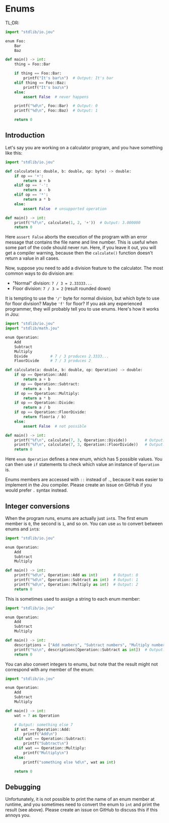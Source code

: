 # Enums

TL;DR:

```python
import "stdlib/io.jou"

enum Foo:
    Bar
    Baz

def main() -> int:
    thing = Foo::Bar

    if thing == Foo::Bar:
        printf("It's bar\n")  # Output: It's bar
    elif thing == Foo::Baz:
        printf("It's baz\n")
    else:
        assert False  # never happens

    printf("%d\n", Foo::Bar)  # Output: 0
    printf("%d\n", Foo::Baz)  # Output: 1

    return 0
```


## Introduction

Let's say you are working on a calculator program,
and you have something like this:

```python
import "stdlib/io.jou"

def calculate(a: double, b: double, op: byte) -> double:
    if op == '+':
        return a + b
    elif op == '-':
        return a - b
    elif op == '*':
        return a * b
    else:
        assert False  # unsupported operation

def main() -> int:
    printf("%f\n", calculate(1, 2, '+'))  # Output: 3.000000
    return 0
```

Here `assert False` aborts the execution of the program
with an error message that contains the file name and line number.
This is useful when some part of the code should never run.
Here, if you leave it out, you will get a compiler warning,
because then the `calculate()` function doesn't return a value in all cases.

Now, suppose you need to add a division feature to the calculator.
The most common ways to do division are:
- "Normal" division: `7 / 3 = 2.33333...`
- Floor division: `7 / 3 = 2` (result rounded down)

It is tempting to use the `'/'` byte for normal division, but which byte to use for floor division?
Maybe `'f'` for floor?
If you ask any experienced programmer, they will probably tell you to use enums.
Here's how it works in Jou:

```python
import "stdlib/io.jou"
import "stdlib/math.jou"

enum Operation:
    Add
    Subtract
    Multiply
    Divide          # 7 / 3 produces 2.3333...
    FloorDivide     # 7 / 3 produces 2

def calculate(a: double, b: double, op: Operation) -> double:
    if op == Operation::Add:
        return a + b
    if op == Operation::Subtract:
        return a - b
    if op == Operation::Multiply:
        return a * b
    if op == Operation::Divide:
        return a / b
    if op == Operation::FloorDivide:
        return floor(a / b)
    else:
        assert False  # not possible

def main() -> int:
    printf("%f\n", calculate(7, 3, Operation::Divide))        # Output: 2.333333
    printf("%f\n", calculate(7, 3, Operation::FloorDivide))   # Output: 2.000000
    return 0
```

Here `enum Operation` defines a new enum, which has 5 possible values.
You can then use `if` statements to check which value an instance of `Operation` is.

Enums members are accessed with `::` instead of `.`,
because it was easier to implement in the Jou compiler.
Please create an issue on GitHub if you would prefer `.` syntax instead.


## Integer conversions

When the program runs, enums are actually just `int`s.
The first enum member is `0`, the second is `1`, and so on.
You can use `as` to convert between enums and `int`s:

```python
import "stdlib/io.jou"

enum Operation:
    Add
    Subtract
    Multiply

def main() -> int:
    printf("%d\n", Operation::Add as int)       # Output: 0
    printf("%d\n", Operation::Subtract as int)  # Output: 1
    printf("%d\n", Operation::Multiply as int)  # Output: 2
    return 0
```

This is sometimes used to assign a string to each enum member:

```python
import "stdlib/io.jou"

enum Operation:
    Add
    Subtract
    Multiply

def main() -> int:
    descriptions = ["Add numbers", "Subtract numbers", "Multiply numbers"]
    printf("%s\n", descriptions[Operation::Subtract as int])  # Output: Subtract numbers
    return 0
```

You can also convert integers to enums,
but note that the result might not correspond with any member of the enum:

```python
import "stdlib/io.jou"

enum Operation:
    Add
    Subtract
    Multiply

def main() -> int:
    wat = 7 as Operation

    # Output: something else 7
    if wat == Operation::Add:
        printf("Add\n")
    elif wat == Operation::Subtract:
        printf("Subtract\n")
    elif wat == Operation::Multiply:
        printf("Multiply\n")
    else:
        printf("something else %d\n", wat as int)

    return 0
```


## Debugging

Unfortunately, it is not possible to print the name of an enum member at runtime,
and you sometimes need to convert the enum to `int` and print the result (see above).
Please create an issue on GitHub to discuss this if this annoys you.

